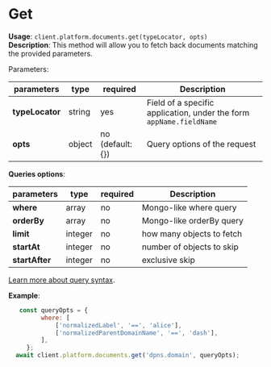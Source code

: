 # Get

**Usage**: `client.platform.documents.get(typeLocator, opts)`  
**Description**: This method will allow you to fetch back documents matching the provided parameters.

Parameters:

| parameters      | type   | required         | Description                                                         |
| --------------- | ------ | ---------------- | ------------------------------------------------------------------- |
| **typeLocator** | string | yes              | Field of a specific application, under the form `appName.fieldName` |
| **opts**        | object | no (default: {}) | Query options of the request                                        |

**Queries options**:

| parameters     | type    | required | Description               |
| -------------- | ------- | -------- | ------------------------- |
| **where**      | array   | no       | Mongo-like where query    |
| **orderBy**    | array   | no       | Mongo-like orderBy query  |
| **limit**      | integer | no       | how many objects to fetch |
| **startAt**    | integer | no       | number of objects to skip |
| **startAfter** | integer | no       | exclusive skip            |

[Learn more about query syntax](../../../reference/query-syntax.md).

**Example**:

```js
   const queryOpts = {
         where: [
             ['normalizedLabel', '==', 'alice'],
             ['normalizedParentDomainName', '==', 'dash'],
         ],
     };
  await client.platform.documents.get('dpns.domain', queryOpts);
```
